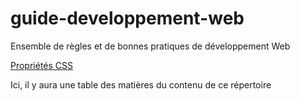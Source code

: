 # guide-developpement-web
Ensemble de règles et de bonnes pratiques de développement Web

[Propriétés CSS](https://developer.mozilla.org/fr/docs/Web/CSS/Reference)


Ici, il y aura une table des matières du contenu de ce répertoire
